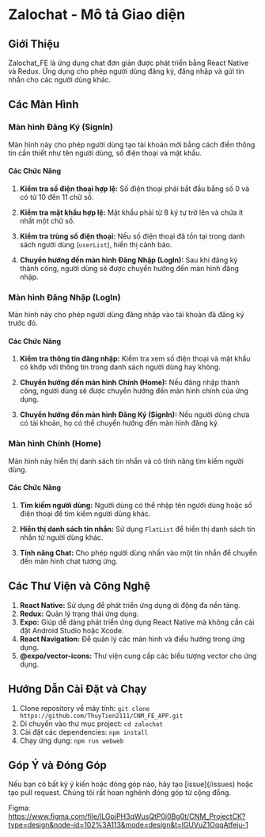 # Zalochat - Mô tả Giao diện

## Giới Thiệu

Zalochat_FE là ứng dụng chat đơn giản được phát triển bằng React Native và Redux. Ứng dụng cho phép người dùng đăng ký, đăng nhập và gửi tin nhắn cho các người dùng khác.

## Các Màn Hình

### Màn hình Đăng Ký (SignIn)

Màn hình này cho phép người dùng tạo tài khoản mới bằng cách điền thông tin cần thiết như tên người dùng, số điện thoại và mật khẩu.

#### Các Chức Năng

1. **Kiểm tra số điện thoại hợp lệ:** Số điện thoại phải bắt đầu bằng số 0 và có từ 10 đến 11 chữ số.

2. **Kiểm tra mật khẩu hợp lệ:** Mật khẩu phải từ 8 ký tự trở lên và chứa ít nhất một chữ số.

3. **Kiểm tra trùng số điện thoại:** Nếu số điện thoại đã tồn tại trong danh sách người dùng (`userList`), hiển thị cảnh báo.

4. **Chuyển hướng đến màn hình Đăng Nhập (LogIn):** Sau khi đăng ký thành công, người dùng sẽ được chuyển hướng đến màn hình đăng nhập.

### Màn hình Đăng Nhập (LogIn)

Màn hình này cho phép người dùng đăng nhập vào tài khoản đã đăng ký trước đó.

#### Các Chức Năng

1. **Kiểm tra thông tin đăng nhập:** Kiểm tra xem số điện thoại và mật khẩu có khớp với thông tin trong danh sách người dùng hay không.

2. **Chuyển hướng đến màn hình Chính (Home):** Nếu đăng nhập thành công, người dùng sẽ được chuyển hướng đến màn hình chính của ứng dụng.

3. **Chuyển hướng đến màn hình Đăng Ký (SignIn):** Nếu người dùng chưa có tài khoản, họ có thể chuyển hướng đến màn hình đăng ký.

### Màn hình Chính (Home)

Màn hình này hiển thị danh sách tin nhắn và có tính năng tìm kiếm người dùng.

#### Các Chức Năng

1. **Tìm kiếm người dùng:** Người dùng có thể nhập tên người dùng hoặc số điện thoại để tìm kiếm người dùng khác.

2. **Hiển thị danh sách tin nhắn:** Sử dụng `FlatList` để hiển thị danh sách tin nhắn từ người dùng khác.

3. **Tính năng Chat:** Cho phép người dùng nhấn vào một tin nhắn để chuyển đến màn hình chat tương ứng.

## Các Thư Viện và Công Nghệ

1. **React Native:** Sử dụng để phát triển ứng dụng di động đa nền tảng.
2. **Redux:** Quản lý trạng thái ứng dụng.
3. **Expo:** Giúp dễ dàng phát triển ứng dụng React Native mà không cần cài đặt Android Studio hoặc Xcode.
4. **React Navigation:** Để quản lý các màn hình và điều hướng trong ứng dụng.
5. **@expo/vector-icons:** Thư viện cung cấp các biểu tượng vector cho ứng dụng.

## Hướng Dẫn Cài Đặt và Chạy

1. Clone repository về máy tính: `git clone https://github.com/ThuyTien2111/CNM_FE_APP.git`
2. Di chuyển vào thư mục project: `cd zalochat`
3. Cài đặt các dependencies: `npm install`
4. Chạy ứng dụng: `npm run webweb`

## Góp Ý và Đóng Góp

Nếu bạn có bất kỳ ý kiến hoặc đóng góp nào, hãy tạo [issue](<link-to-repository>/issues) hoặc tạo pull request. Chúng tôi rất hoan nghênh đóng góp từ cộng đồng.

Figma: https://www.figma.com/file/lLGpiPH3qWusQtP0j0Bg0t/CNM_ProjectCK?type=design&node-id=102%3A113&mode=design&t=lGUVuZ1OqqAtfeju-1
